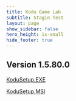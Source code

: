 ```yaml
---
title: Kodu Game Lab
subtitle: Stagin Test
layout: page
show_sidebar: false
hero_height: is-small
hide_footer: true
---
```




## Version 1.5.80.0<br>

[KoduSetup.EXE](https://kodugamelab.blob.core.windows.net/blob/Builds/KoduSetup_1.5.80.0.exe)

[KoduSetup.MSI](https://kodugamelab.blob.core.windows.net/blob/Builds/KoduSetup_1.5.80.0.msi)